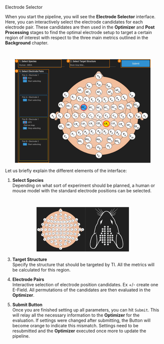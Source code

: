 Electrode Selector

When you start the pipeline, you will see the **Electrode Selector** interface. Here, you can interactively select the 
electrode candidates for each electrode pair. These candidates are then used in the **Optimizer** and **Post Processing**
stages to find the optimal electrode setup to target a certain region of interest with respect to the three main metrics
outlined in the **Background** chapter. 

<br>
<p align="center">
  <img width="440" height="336" src="_media/electrode_selector/electrode_selector.png">
</p>

Let us briefly explain the different elements of the interface:

1. **Select Species** <br/>
   Depending on what sort of experiment should be planned, a human or mouse model with the standard electrode positions
   can be selected. 

<br>
<p align="center">
  <img width="300" height="144" src="_media/electrode_selector/species.png">
</p>

3. **Target Structure** <br/>
   Specify the structure that should be targeted by TI. All the metrics will be calculated for this region. 
 
4. **Electrode Pairs** <br/>
   Interactive selection of electrode position candidates. Ex +/- create one E-Field. All permutations of the candidates 
   are then evaluated in the **Optimizer**.

5. **Submit Button** <br/>
   Once you are finished setting up all parameters, you can hit ```Submit```. This will relay all the necessary information
   to the **Optimizer** for the evaluation. If settings were changed after submitting, the Button will become orange to 
   indicate this mismatch. Settings need to be resubmitted and the **Optimizer** executed once more to update the pipeline.
